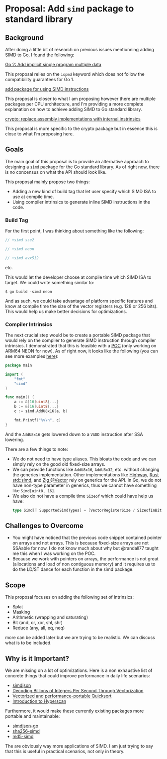 # Proposal: Add `simd` package to standard library

## Background

After doing a little bit of research on previous issues mentionning adding SIMD to Go, I found the following:

[Go 2: Add implicit single program multiple data](https://github.com/golang/go/issues/58610)

This proposal relies on the `ispmd` keyword which does not follow the compatibility guarantees for Go 1.

[add package for using SIMD instructions](https://github.com/golang/go/issues/53171)

This proposal is closer to what I am proposing however there are multiple packages per CPU architecture, and I'm providing a more complete explanation on how to achieve adding SIMD to Go standard library.

[crypto: replace assembly implementations with internal instrinsics](https://github.com/golang/go/issues/64634)

This proposal is more specific to the crypto package but in essence this is close to what I'm proposing here.

## Goals

The main goal of this proposal is to provide an alternative approach to designing a `simd` package for the Go standard library. As of right now, there is no concensus on what the API should look like.

This proposal mainly propose two things:

-   Adding a new kind of build tag that let user specify which SIMD ISA to use at compile time.
-   Using compiler intrinsics to generate inline SIMD instructions in the code.

### Build Tag

For the first point, I was thinking about something like the following:

```go
// +simd sse2
```
``` go
// +simd neon
```
```go
// +simd avx512
```

etc.

This would let the developer choose at compile time which SIMD ISA to target. We could write something similar to:

    $ go build -simd neon

And as such, we could take advantage of platform specific features and know at compile time the size of the vector registers (e.g. 128 or 256 bits). This would help us make better decisions for optimizations.

### Compiler Intrinsics

The next crucial step would be to create a portable SIMD package that would rely on the compiler to generate SIMD instruction through compiler intrinsics. I demonstrated that this is feasible with a [POC](https://github.com/Clement-Jean/simd-go-POC) (only working on ARM64 NEON for now). As of right now, it looks like the following (you can see more examples [here](https://github.com/Clement-Jean/simd-go-POC/blob/main/tests/arithm_test.go)):

```go
package main

import (
    "fmt"
    "simd"
)

func main() {
    a := &[16]uint8{...}
    b := &[16]uint8{...}
    c := simd.AddU8x16(a, b)

    fmt.Printf("%v\n", c)
}
```

And the `AddU8x16` gets lowered down to a `VADD` instruction after SSA lowering.

There are a few things to note:

-   We do not need to have type aliases. This bloats the code and we can simply rely on the good old fixed-size arrays.
-   We can provide functions like `AddU8x16`, `AddU8x32`, etc. without changing the generics implementation. Other implementations like [Highway](https://github.com/google/highway/blob/87ab8b81c9b11d8e28c9ebbd593bef7c39f7a61d/hwy/ops/arm_neon-inl.h#L801), [Rust std::simd](https://doc.rust-lang.org/std/simd/prelude/struct.Simd.html), and [Zig @Vector](https://ziglang.org/documentation/master/#Vectors) rely on generics for the API. In Go, we do not have non-type parameter in generics, thus we cannot have something like `Simd[uint8, 16]`.
-   We also do not have a compile time `Sizeof` which could have help us have:
    ```go
    type Simd[T SupportedSimdTypes] = [VectorRegisterSize / SizeofInBits(T)]T
    ```

## Challenges to Overcome

-   You might have noticed that the previous code snippet contained pointer on arrays and not arrays. This is because fixed-size arrays are not SSAable for now. I do not know much about why but @randall77 taught me this when I was working on the POC.
-   Because we work with pointers on arrays, the performance is not great (allocations and load of non contiguous memory) and it requires us to do the LD/ST dance for each function in the simd package.

## Scope

This proposal focuses on adding the following set of intrinsics:

- Splat
- Masking
- Arithmetic (wrapping and saturating)
- Bit (and, or, xor, shl, shr)
- Reduce (any, all, eq, neq)

more can be added later but we are trying to be realistic. We can discuss what is to be included.

## Why is it Important?

We are missing on a lot of optimizations. Here is a non exhaustive list of concrete things that could improve performance in daily life scenarios:

-   [simdjson](https://github.com/simdjson/simdjson)
-   [Decoding Billions of Integers Per Second Through Vectorization](https://people.csail.mit.edu/jshun/6886-s19/lectures/lecture19-1.pdf)
-   [Vectorized and performance-portable Quicksort](https://opensource.googleblog.com/2022/06/Vectorized%20and%20performance%20portable%20Quicksort.html)
-   [Introduction to Hyperscan](https://www.intel.com/content/www/us/en/developer/articles/technical/introduction-to-hyperscan.html)

Furthermore, it would make these currently existing packages more portable and maintainable:

-   [simdjson-go](https://github.com/minio/simdjson-go)
-   [sha256-simd](https://github.com/minio/sha256-simd)
-   [md5-simd](https://github.com/minio/md5-simd)

The are obviously way more applications of SIMD. I am just trying to say that this is useful in practical scenarios, not only in theory.
